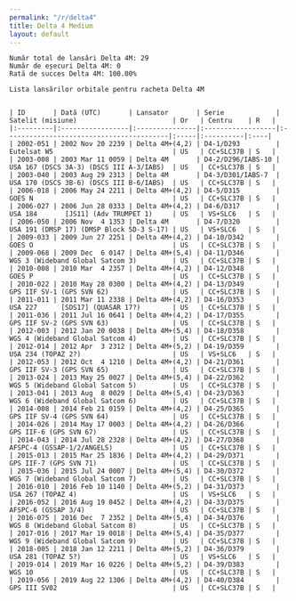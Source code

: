 ```yaml
---
permalink: "/r/delta4"
title: Delta 4 Medium
layout: default
---
```


    Număr total de lansări Delta 4M: 29
    Număr de eșecuri Delta 4M: 0
    Rată de succes Delta 4M: 100.00%
    
    Lista lansărilor orbitale pentru racheta Delta 4M
    
    
    | ID       | Dată (UTC)       | Lansator       | Serie             | Satelit (misiune)                        | Or   | Centru    | R   |
    |:---------|:-----------------|:---------------|:------------------|:-----------------------------------------|:-----|:----------|:----|
    | 2002-051 | 2002 Nov 20 2239 | Delta 4M+(4,2) | D4-1/D293         | Eutelsat W5                              | US   | CC+SLC37B | S   |
    | 2003-008 | 2003 Mar 11 0059 | Delta 4M       | D4-2/D296/IABS-10 | USA 167 (DSCS 3A-3) (DSCS III A-3/IABS)  | US   | CC+SLC37B | S   |
    | 2003-040 | 2003 Aug 29 2313 | Delta 4M       | D4-3/D301/IABS-7  | USA 170 (DSCS 3B-6) (DSCS III B-6/IABS)  | US   | CC+SLC37B | S   |
    | 2006-018 | 2006 May 24 2211 | Delta 4M+(4,2) | D4-5/D315         | GOES N                                   | US   | CC+SLC37B | S   |
    | 2006-027 | 2006 Jun 28 0333 | Delta 4M+(4,2) | D4-6/D317         | USA 184       [JS11] (Adv TRUMPET 1)     | US   | VS+SLC6   | S   |
    | 2006-050 | 2006 Nov  4 1353 | Delta 4M       | D4-7/D320         | USA 191 (DMSP 17) (DMSP Block 5D-3 S-17) | US   | VS+SLC6   | S   |
    | 2009-033 | 2009 Jun 27 2251 | Delta 4M+(4,2) | D4-10/D342        | GOES O                                   | US   | CC+SLC37B | S   |
    | 2009-068 | 2009 Dec  6 0147 | Delta 4M+(5,4) | D4-11/D346        | WGS 3 (Wideband Global Satcom 3)         | US   | CC+SLC37B | S   |
    | 2010-008 | 2010 Mar  4 2357 | Delta 4M+(4,2) | D4-12/D348        | GOES P                                   | US   | CC+SLC37B | S   |
    | 2010-022 | 2010 May 28 0300 | Delta 4M+(4,2) | D4-13/D349        | GPS IIF SV-1 (GPS SVN 62)                | US   | CC+SLC37B | S   |
    | 2011-011 | 2011 Mar 11 2338 | Delta 4M+(4,2) | D4-16/D353        | USA 227      [SDS17] (QUASAR 17?)        | US   | CC+SLC37B | S   |
    | 2011-036 | 2011 Jul 16 0641 | Delta 4M+(4,2) | D4-17/D355        | GPS IIF SV-2 (GPS SVN 63)                | US   | CC+SLC37B | S   |
    | 2012-003 | 2012 Jan 20 0038 | Delta 4M+(5,4) | D4-18/D358        | WGS 4 (Wideband Global Satcom 4)         | US   | CC+SLC37B | S   |
    | 2012-014 | 2012 Apr  3 2312 | Delta 4M+(5,2) | D4-19/D359        | USA 234 (TOPAZ 2?)                       | US   | VS+SLC6   | S   |
    | 2012-053 | 2012 Oct  4 1210 | Delta 4M+(4,2) | D4-21/D361        | GPS IIF SV-3 (GPS SVN 65)                | US   | CC+SLC37B | S   |
    | 2013-024 | 2013 May 25 0027 | Delta 4M+(5,4) | D4-22/D362        | WGS 5 (Wideband Global Satcom 5)         | US   | CC+SLC37B | S   |
    | 2013-041 | 2013 Aug  8 0029 | Delta 4M+(5,4) | D4-23/D363        | WGS 6 (Wideband Global Satcom 6)         | US   | CC+SLC37B | S   |
    | 2014-008 | 2014 Feb 21 0159 | Delta 4M+(4,2) | D4-25/D365        | GPS IIF SV-4 (GPS SVN 64)                | US   | CC+SLC37B | S   |
    | 2014-026 | 2014 May 17 0003 | Delta 4M+(4,2) | D4-26/D366        | GPS IIF-6 (GPS SVN 67)                   | US   | CC+SLC37B | S   |
    | 2014-043 | 2014 Jul 28 2328 | Delta 4M+(4,2) | D4-27/D368        | AFSPC-4 (GSSAP-1/2/ANGELS)               | US   | CC+SLC37B | S   |
    | 2015-013 | 2015 Mar 25 1836 | Delta 4M+(4,2) | D4-29/D371        | GPS IIF-7 (GPS SVN 71)                   | US   | CC+SLC37B | S   |
    | 2015-036 | 2015 Jul 24 0007 | Delta 4M+(5,4) | D4-30/D372        | WGS 7 (Wideband Global Satcom 7)         | US   | CC+SLC37B | S   |
    | 2016-010 | 2016 Feb 10 1140 | Delta 4M+(5,2) | D4-31/D373        | USA 267 (TOPAZ 4)                        | US   | VS+SLC6   | S   |
    | 2016-052 | 2016 Aug 19 0452 | Delta 4M+(4,2) | D4-33/D375        | AFSPC-6 (GSSAP 3/4)                      | US   | CC+SLC37B | S   |
    | 2016-075 | 2016 Dec  7 2352 | Delta 4M+(5,4) | D4-34/D376        | WGS 8 (Wideband Global Satcom 8)         | US   | CC+SLC37B | S   |
    | 2017-016 | 2017 Mar 19 0018 | Delta 4M+(5,4) | D4-35/D377        | WGS 9 (Wideband Global Satcom 9)         | US   | CC+SLC37B | S   |
    | 2018-005 | 2018 Jan 12 2211 | Delta 4M+(5,2) | D4-36/D379        | USA 281 (TOPAZ 5?)                       | US   | VS+SLC6   | S   |
    | 2019-014 | 2019 Mar 16 0226 | Delta 4M+(5,2) | D4-39/D383        | WGS 10                                   | US   | CC+SLC37B | S   |
    | 2019-056 | 2019 Aug 22 1306 | Delta 4M+(4,2) | D4-40/D384        | GPS III SV02                             | US   | CC+SLC37B | S   |

